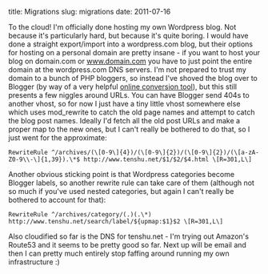 title: Migrations
slug: migrations
date: 2011-07-16


To the cloud!
I'm officially done hosting my own Wordpress blog. Not because it's particularly hard, but because it's quite boring. I would have done a straight export/import into a wordpress.com blog, but their options for hosting on a personal domain are pretty insane - if you want to host your blog on domain.com or www.domain.com you have to just point the entire domain at the wordpress.com DNS servers.
I'm not prepared to trust my domain to a bunch of PHP bloggers, so instead I've shoved the blog over to Blogger (by way of a very helpful [online conversion tool](http://wordpress2blogger.appspot.com/)), but this still presents a few niggles around URLs.
You can have Blogger send 404s to another vhost, so for now I just have a tiny little vhost somewhere else which uses mod\_rewrite to catch the old page names and attempt to catch the blog post names. Ideally I'd fetch all the old post URLs and make a proper map to the new ones, but I can't really be bothered to do that, so I just went for the approximate:

```
RewriteRule ^/archives/(\[0-9\]{4})/(\[0-9\]{2})/(\[0-9\]{2})/(\[a-zA-Z0-9\\-\]{1,39}).\*$ http://www.tenshu.net/$1/$2/$4.html \[R=301,L\]
```

Another obvious sticking point is that Wordpress categories become Blogger labels, so another rewrite rule can take care of them (although not so much if you've used nested categories, but again I can't really be bothered to account for that):

```
RewriteRule ^/archives/category/(.)(.\*) http://www.tenshu.net/search/label/${upmap:$1}$2 \[R=301,L\]
```

Also cloudified so far is the DNS for tenshu.net - I'm trying out Amazon's Route53 and it seems to be pretty good so far. Next up will be email and then I can pretty much entirely stop faffing around running my own infrastructure :)

